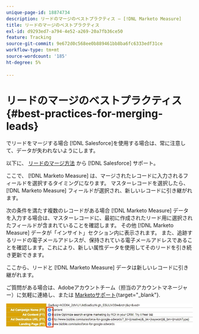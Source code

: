 ```yaml
---
unique-page-id: 18874734
description: リードのマージのベストプラクティス — [!DNL Marketo Measure]
title: リードのマージのベストプラクティス
exl-id: d9293ed7-a794-4e52-a269-20a7fb36ce50
feature: Tracking
source-git-commit: 9e672d0c568ee0b889461bb8ba6fc6333edf31ce
workflow-type: tm+mt
source-wordcount: '185'
ht-degree: 5%

---
```


# リードのマージのベストプラクティス {#best-practices-for-merging-leads}

でリードをマージする場合 [!DNL Salesforce]を使用する場合は、常に注意して、データが失われないようにします。

以下に、 [リードのマージ方法](https://help.salesforce.com/s/articleView?id=leads_merge.htm&amp;language=en_US&amp;type=5) から [!DNL Salesforce] サポート。

ここで、 [!DNL Marketo Measure] は、マージされたレコードに入力されるフィールドを選択するタイミングになります。 マスターレコードを選択したら、 [!DNL Marketo Measure] フィールドが選択され、新しいレコードに引き継がれます。

次の条件を満たす複数のレコードがある場合 [!DNL Marketo Measure] データを入力する場合は、マスターレコードに、最初に作成されたリード用に選択されたフィールドが含まれていることを確認します。 その他 [!DNL Marketo Measure] データが「インサイト」セクション内に表示されます。 また、追跡するリードの電子メールアドレスが、保持されている電子メールアドレスであることを確認します。これにより、新しい属性データを使用してそのリードを引き続き更新できます。

ここから、リードと [!DNL Marketo Measure] データは新しいレコードに引き継がれます。

ご質問がある場合は、Adobeアカウントチーム（担当のアカウントマネージャー）に気軽に連絡し、または [Marketoサポート](https://nation.marketo.com/t5/support/ct-p/Support){target="_blank"}.

![](assets/1.jpg)

